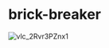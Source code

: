 # brick-breaker

![vlc_2Rvr3PZnx1](https://github.com/user-attachments/assets/daea77b0-eb2a-422e-af29-ef47ce3fee91)
